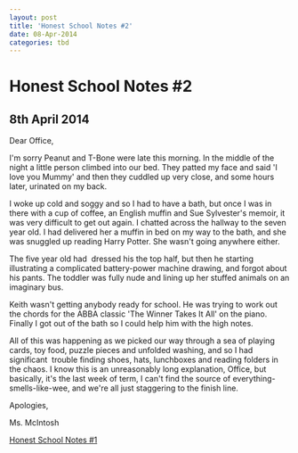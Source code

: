```yaml
---
layout: post
title: 'Honest School Notes #2'
date: 08-Apr-2014
categories: tbd
---
```


# Honest School Notes #2

## 8th April 2014

Dear Office, 

I'm sorry Peanut and T-Bone were late this morning. In the middle of the night a little person climbed into our bed. They patted my face and said 'I love you Mummy' and then they cuddled up very close,   and some hours later, urinated on my back.

I woke up cold and soggy and so I had to have a bath, but once I was in there with a cup of coffee, an English muffin and Sue Sylvester's memoir, it was very difficult to get out again. I chatted across the hallway to the seven year old. I had delivered her a muffin in bed on my way to the bath, and she was snuggled up reading Harry Potter. She wasn't going anywhere either.

The five year old had  dressed his the top half, but then he starting illustrating a complicated battery-power machine drawing, and forgot about his pants. The toddler was fully nude and lining up her stuffed animals on an imaginary bus.

Keith wasn't getting anybody ready for school. He was trying to work out the chords for the ABBA classic 'The Winner Takes It All' on the piano. Finally I got out of the bath so I could help him with the high notes.

All of this was happening as we picked our way through a sea of playing cards, toy food, puzzle pieces and unfolded washing, and so I had significant  trouble finding shoes, hats, lunchboxes and reading folders in the chaos. I know this is an unreasonably long explanation, Office, but basically, it's the last week of term, I can't find the source of everything-smells-like-wee, and we're all just staggering to the finish line.

Apologies,

Ms. McIntosh

<a href="http://mogantosh.com/honest-school-notes-1/">Honest School Notes #1</a>

